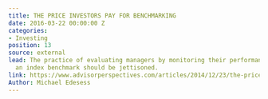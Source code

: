```yaml
---
title: THE PRICE INVESTORS PAY FOR BENCHMARKING
date: 2016-03-22 00:00:00 Z
categories:
- Investing
position: 13
source: external
lead: The practice of evaluating managers by monitoring their performance against
  an index benchmark should be jettisoned.
link: https://www.advisorperspectives.com/articles/2014/12/23/the-price-all-investors-pay-for-benchmarking
Author: Michael Edesess
---
```


